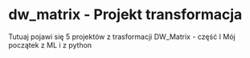 # dw_matrix - Projekt transformacja

Tutuaj pojawi się 5 projektów z trasformacji DW_Matrix - część I
Mój początek z ML i z python
